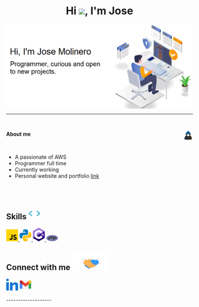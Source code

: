 <h1 align="center">Hi <img src = "https://raw.githubusercontent.com/MartinHeinz/MartinHeinz/master/wave.gif" width = 30px>, I'm Jose</h1>

<img src="https://github.com/JoseMolinero/JoseMolinero/blob/master/cabecera.PNG" align="center" alt="josemolinero header image">

-------------------
&emsp;

<picture> <img align="right" src="https://github.com/JoseMolinero/JoseMolinero/blob/master/aboutme.gif" width = 25px></picture> **About me**

<br>

- A passionate of AWS
- Programmer full time
- Currently working
- Personal website and portfolio [link](https://josemolinero.com)

<br><br>

<h2> Skills <img src = "https://github.com/JoseMolinero/JoseMolinero/blob/master/skills.webp" width = 32px> </h2>
<a href="https://github.com/JoseMolinero" > <img width ='32px' src ='https://github.com/JoseMolinero/JoseMolinero/blob/master/javascript.svg'> </a>
<a href= "https://github.com/JoseMolinero" > <img width ='32px' src ='https://github.com/JoseMolinero/JoseMolinero/blob/master/python.svg'> </a>
<a href= "https://github.com/JoseMolinero" > <img width ='32px' src ='https://github.com/JoseMolinero/JoseMolinero/blob/master/c.png'> </a>
<a href= "https://github.com/JoseMolinero" > <img width ='32px' src ='https://github.com/JoseMolinero/JoseMolinero/blob/master/php.png'> </a>


<h2> Connect with me <img src='https://github.com/JoseMolinero/JoseMolinero/blob/master/contact.gif' width="100px"> </h2>
<a href = 'https://www.linkedin.com/in/jose-molinero-moles/'> <img width = '32px' align= 'center' src="https://github.com/JoseMolinero/JoseMolinero/blob/master/in.svg"/></a> 
<a href = 'mailto:pepemolineromoles98@gmail.com'> <img width = '32px' align= 'center' src="https://github.com/JoseMolinero/JoseMolinero/blob/master/mail.png"/></a>

  
<br>
<br>
-------------------
&emsp;
